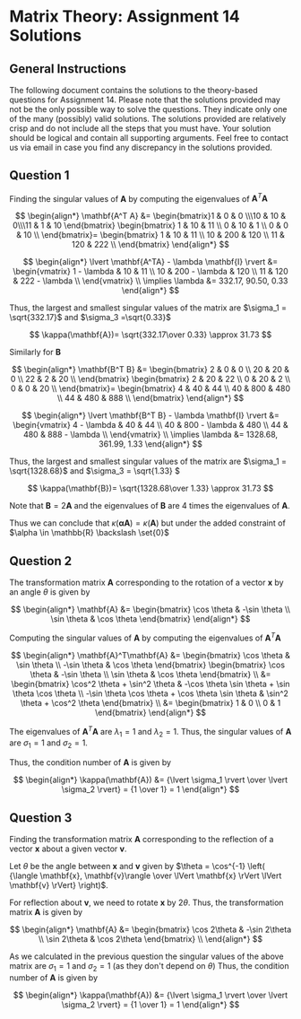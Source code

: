 Matrix Theory: Assignment 14 Solutions 
====================================

## General Instructions
The following document contains the solutions to the theory-based questions for Assignment 14. Please note that the solutions provided may not be the only possible way to solve the questions. They indicate only one of the many (possibly) valid solutions. The solutions provided are relatively crisp and do not include all the steps that you must have. Your solution should be logical and contain all supporting arguments. Feel free to contact us via email in case you find any discrepancy in the solutions provided.

## Question 1
Finding the singular values of $\mathbf{A}$ by computing the eigenvalues of $\mathbf{A}^T\mathbf{A}$

$$
\begin{align*}
\mathbf{A^T A} &= \begin{bmatrix}1 & 0 & 0 \\\10 & 10 & 0\\\11 & 1 & 10 \end{bmatrix} 
\begin{bmatrix}
1 & 10 & 11 \\
0 & 10 & 1 \\
0 & 0 & 10  \\
\end{bmatrix}=
\begin{bmatrix}
1 & 10 & 11 \\
10 & 200 & 120 \\
11 & 120 & 222  \\
\end{bmatrix}
\end{align*}
$$

$$
\begin{align*}
\lvert \mathbf{A^TA} - \lambda \mathbf{I} \rvert &=  
\begin{vmatrix}
1 - \lambda & 10 & 11 \\
10 & 200 - \lambda & 120 \\
11 & 120 & 222 - \lambda \\
\end{vmatrix} \\
\implies \lambda &= 332.17, 90.50, 0.33
\end{align*}
$$

Thus, the largest and smallest singular values of the matrix are $\sigma_1 = \sqrt{332.17}$ and $\sigma_3 =\sqrt{0.33}$ 

$$
\kappa(\mathbf{A})= \sqrt{332.17\over 0.33} \approx 31.73
$$

Similarly for $\mathbf{B}$

$$
\begin{align*}
\mathbf{B^T B} &= 
\begin{bmatrix}
2 & 0 & 0 \\
20 & 20 & 0 \\
22 & 2 & 20  \\
\end{bmatrix} 
\begin{bmatrix}
2 & 20 & 22 \\
0 & 20 & 2 \\
0 & 0 & 20  \\
\end{bmatrix}=
\begin{bmatrix}
4 & 40 & 44 \\
40 & 800 & 480 \\
44 & 480 & 888  \\
\end{bmatrix}
\end{align*}
$$

$$
\begin{align*}
\lvert \mathbf{B^T B} - \lambda \mathbf{I} \rvert &=  
\begin{vmatrix}
4 - \lambda & 40 & 44 \\
40 & 800 - \lambda & 480 \\
44 & 480 & 888 - \lambda \\
\end{vmatrix} \\
\implies \lambda &= 1328.68, 361.99, 1.33
\end{align*}
$$

Thus, the largest and smallest singular values of the matrix are $\sigma_1 = \sqrt{1328.68}$ and $\sigma_3 = \sqrt{1.33} $ 

$$
\kappa(\mathbf{B})= \sqrt{1328.68\over 1.33} \approx 31.73
$$


Note that $\mathbf{B} = 2\mathbf{A}$ and the eigenvalues of $\mathbf{B}$ are 4 times the eigenvalues of $\mathbf{A}$.

Thus we can conclude that $\kappa(\mathbf{\alpha A}) = \kappa(\mathbf{A})$ but under the added constraint of $\alpha \in \mathbb{R} \backslash \set{0}$

## Question 2
The transformation matrix $\mathbf{A}$ corresponding to the rotation of a vector $\mathbf{x}$ by an angle $\theta$ is given by 

$$
\begin{align*}
\mathbf{A} &= \begin{bmatrix}
\cos \theta & -\sin \theta \\
\sin \theta & \cos \theta
\end{bmatrix}
\end{align*}
$$

Computing the singular values of $\mathbf{A}$ by computing the eigenvalues of $\mathbf{A}^T\mathbf{A}$

$$
\begin{align*}
\mathbf{A}^T\mathbf{A} &= \begin{bmatrix}
\cos \theta & \sin \theta \\
-\sin \theta & \cos \theta
\end{bmatrix} \begin{bmatrix}
\cos \theta & -\sin \theta \\
\sin \theta & \cos \theta
\end{bmatrix} \\
&= \begin{bmatrix}
\cos^2 \theta + \sin^2 \theta & -\cos \theta \sin \theta + \sin \theta \cos \theta \\
-\sin \theta \cos \theta + \cos \theta \sin \theta & \sin^2 \theta + \cos^2 \theta
\end{bmatrix} \\
&= \begin{bmatrix}
1 & 0 \\
0 & 1
\end{bmatrix}
\end{align*}
$$

The eigenvalues of $\mathbf{A}^T\mathbf{A}$ are $\lambda_1 = 1$ and $\lambda_2 = 1$. Thus, the singular values of $\mathbf{A}$ are $\sigma_1 = 1$ and $\sigma_2 = 1$.

Thus, the condition number of $\mathbf{A}$ is given by

$$
\begin{align*}
\kappa(\mathbf{A}) &= {\lvert \sigma_1 \rvert \over \lvert \sigma_2 \rvert} = {1 \over 1} = 1
\end{align*}
$$


## Question 3
Finding the transformation matrix $\mathbf{A}$ corresponding to the reflection of a vector $\mathbf{x}$ about a given vector $\mathbf{v}$.

Let $\theta$ be the angle between $\mathbf{x}$ and $\mathbf{v}$ given by $\theta = \cos^{-1} \left( {\langle \mathbf{x}, \mathbf{v}\rangle \over \lVert \mathbf{x} \rVert \lVert \mathbf{v} \rVert} \right)$. 

For reflection about $\mathbf{v}$, we need to rotate $\mathbf{x}$ by $2\theta$. Thus, the transformation matrix $\mathbf{A}$ is given by

$$
\begin{align*}
\mathbf{A} &= \begin{bmatrix}
\cos 2\theta & -\sin 2\theta \\
\sin 2\theta & \cos 2\theta
\end{bmatrix} \\
\end{align*}
$$

As we calculated in the previous question the singular values of the above matrix are $\sigma_1 = 1$ and $\sigma_2 = 1$ (as they don't depend on $\theta$) Thus, the condition number of $\mathbf{A}$ is given by

$$
\begin{align*}
\kappa(\mathbf{A}) &= {\lvert \sigma_1 \rvert \over \lvert \sigma_2 \rvert} = {1 \over 1} = 1
\end{align*}
$$


